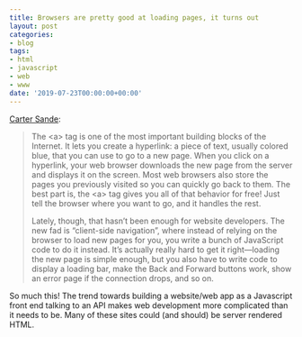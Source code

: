 ```yaml
---
title: Browsers are pretty good at loading pages, it turns out
layout: post
categories:
- blog
tags:
- html
- javascript
- web
- www
date: '2019-07-23T00:00:00+00:00'
---
```


[Carter Sande](https://carter.sande.duodecima.technology/javascript-page-navigation/):

> The &lt;a&gt; tag is one of the most important building blocks of the
> Internet. It lets you create a hyperlink: a piece of text, usually colored
> blue, that you can use to go to a new page. When you click on a hyperlink,
> your web browser downloads the new page from the server and displays it on the
> screen. Most web browsers also store the pages you previously visited so you
> can quickly go back to them. The best part is, the &lt;a&gt; tag gives you all
> of that behavior for free! Just tell the browser where you want to go, and it
> handles the rest.
>
> Lately, though, that hasn’t been enough for website developers. The new fad is
> “client-side navigation”, where instead of relying on the browser to load new
> pages for you, you write a bunch of JavaScript code to do it instead. It’s
> actually really hard to get it right—loading the new page is simple enough,
> but you also have to write code to display a loading bar, make the Back and
> Forward buttons work, show an error page if the connection drops, and so on.

So much this! The trend towards building a website/web app as a Javascript front
end talking to an API makes web development more complicated than it needs to
be. Many of these sites could (and should) be server rendered HTML.

